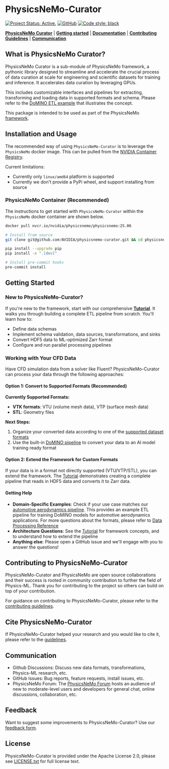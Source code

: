 # PhysicsNeMo-Curator
<!-- markdownlint-disable -->

[![Project Status: Active.](https://www.repostatus.org/badges/latest/active.svg)](https://www.repostatus.org/#active)
[![GitHub](https://img.shields.io/github/license/NVIDIA/physicsnemo)](https://github.com/NVIDIA/physicsnemo/blob/master/LICENSE.txt)
[![Code style: black](https://img.shields.io/badge/code%20style-black-000000.svg)](https://github.com/psf/black)
<!-- markdownlint-enable -->
[**PhysicsNeMo Curator**](#what-is-physicsnemo-curator)
| [**Getting started**](#getting-started)
| [**Documentation**](https://docs.nvidia.com/deeplearning/physicsnemo/physicsnemo-core/index.html)
| [**Contributing Guidelines**](#contributing-to-physicsnemo-curator)
| [**Communication**](#communication)

## What is PhysicsNeMo Curator?

PhysicsNeMo Curator is a sub-module of PhysicsNeMo framework, a pythonic library
designed to streamline and accelerate the crucial process of data curation at
scale for engineering and scientific datasets for training and inference.
It accelerates data curation by leveraging GPUs.

This includes customizable interfaces and pipelines for extracting, transforming
and loading data in supported formats and schema.
Please refer to the [DoMINO ETL example](./physicsnemo_curator/examples/external_aerodynamics/domino/README.md)
that illustrates the concept.

This package is intended to be used as part of the PhysicsNeMo [framework](https://github.com/NVIDIA/physicsnemo/blob/main/README.md).

## Installation and Usage

The recommended way of using `PhysicsNeMo-Curator` is to leverage the `PhysicsNeMo` docker image.
This can be pulled from the
[NVIDIA Container Registry](https://catalog.ngc.nvidia.com/orgs/nvidia/teams/physicsnemo/containers/physicsnemo).

Current limitations:

- Currently only `linux/amd64` platform is supported
- Currently we don't provide a PyPi wheel, and support installing from source

### PhysicsNeMo Container (Recommended)

The instructions to get started with `PhysicsNeMo-Curator` within the `PhysicsNeMo` docker container are shown below.

```bash
docker pull nvcr.io/nvidia/physicsnemo/physicsnemo:25.06

# Install from source
git clone git@github.com:NVIDIA/physicsnemo-curator.git && cd physicsnemo-curator

pip install --upgrade pip
pip install -e ".[dev]"

# Install pre-commit hooks
pre-commit install
```

## Getting Started

### New to PhysicsNeMo-Curator?

If you're new to the framework, start with our comprehensive [**Tutorial**](./TUTORIAL.md).
It walks you through building a complete ETL pipeline from scratch. You'll learn how to:

- Define data schemas
- Implement schema validation, data sources, transformations, and sinks
- Convert HDF5 data to ML-optimized Zarr format
- Configure and run parallel processing pipelines

### Working with Your CFD Data

Have CFD simulation data from a solver like Fluent?
PhysicsNeMo-Curator can process your data through the following approaches:

#### Option 1: Convert to Supported Formats (Recommended)

**Currently Supported Formats:**

- **VTK formats**: VTU (volume mesh data), VTP (surface mesh data)
- **STL**: Geometry files

**Next Steps:**

1. Organize your converted data according to one of the [supported dataset formats](./physicsnemo_curator/examples/external_aerodynamics/domino/DoMINO_Data_Processing_Reference.md#input-data-structure)
2. Use the built-in [DoMINO pipeline](./physicsnemo_curator/examples/external_aerodynamics/domino/README.md)
to convert your data to an AI model training ready format

#### Option 2: Extend the Framework for Custom Formats

If your data is in a format not directly supported (VTU/VTP/STL), you can extend the framework.
The [Tutorial](./TUTORIAL.md) demonstrates creating a complete pipeline that reads in HDF5 data and converts it to Zarr data.

#### Getting Help

- **Domain-Specific Examples**: Check if your use case matches our [automotive aerodynamics pipeline](./physicsnemo_curator/examples/external_aerodynamics/domino/README.md).
This provides an example ETL pipeline for training DoMINO models for automotive aerodynamics applications.
For more questions about the formats, please refer to [Data Processing Reference](./physicsnemo_curator/examples/external_aerodynamics/domino/DoMINO_Data_Processing_Reference.md)
- **Architecture Questions**: See the [Tutorial](./TUTORIAL.md) for framework concepts, and to understand how to extend the pipeline
- **Anything else**: Please open a GitHub issue and we'll engage with you to answer the questions!

## Contributing to PhysicsNeMo-Curator

PhysicsNeMo-Curator and PhysicsNeMo are open source collaborations and their
success is rooted in community contribution to further the field of Physics-ML.
Thank you for contributing to the project so others can build on top of your
contribution.

For guidance on contributing to PhysicsNeMo-Curator, please refer to the
[contributing guidelines](CONTRIBUTING.md).

## Cite PhysicsNeMo-Curator

If PhysicsNeMo-Curator helped your research and you would like to cite it,
please refer to the [guidelines](https://github.com/NVIDIA/physicsnemo/blob/main/CITATION.cff).

## Communication

- Github Discussions: Discuss new data formats, transformations, Physics-ML
research, etc.
- GitHub Issues: Bug reports, feature requests, install issues, etc.
- PhysicsNeMo Forum: The [PhysicsNeMo Forum](https://forums.developer.nvidia.com/t/welcome-to-the-physicsnemo-ml-model-framework-forum/178556)
hosts an audience of new to moderate-level users and developers for
general chat, online discussions, collaboration, etc.

## Feedback

Want to suggest some improvements to PhysicsNeMo-Curator? Use our
[feedback form](https://docs.google.com/forms/d/e/1FAIpQLSfX4zZ0Lp7MMxzi3xqvzX4IQDdWbkNh5H_a_clzIhclE2oSBQ/viewform?usp=sf_link).

## License

PhysicsNeMo-Curator is provided under the Apache License 2.0, please see
[LICENSE.txt](./LICENSE.txt) for full license text.
